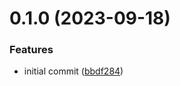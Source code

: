 # 0.1.0 (2023-09-18)


### Features

* initial commit ([bbdf284](https://github.com/oclif/plugin-test-core-v2/commit/bbdf2840801833de8db9f3f852853ee9b9869e9d))



